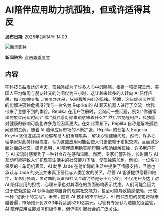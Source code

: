 # AI陪伴应用助力抗孤独，但或许适得其反

**发布日期**: 2025年2月14号 14:09

![新闻图片](https://pic.chinaz.com/picmap/202311151629243344_7.jpg)

**新闻链接**: [点击查看原文](https://www.aibase.com/zh/news/15382)

## 内容

在科技日益发达的今天，孤独感成为了许多人心中的隐痛。根据一项研究显示，美国人平均每周与朋友社交的时间仅为三小时，这让越来越多的人转向 AI 陪伴应用，如 Replika 和 Character.AI，以期缓解内心的孤独。然而，这些虚拟伙伴真的能解决孤独危机吗?我与一款名为 Replika 的 AI 聊天机器人进行了交流，给我带来了意想不到的体验。Replika 在用户注册时，会询问一些问题，例如 “你通常如何度过闲暇时间?” 或 “孤独感对你来说意味着什么?” 然后它提醒用户，孤独感对健康的影响可能比许多危险因素更大。在如此背景下，Replika 自称是解决孤独问题的良药。随着 AI 陪伴应用市场的不断扩张，Replika 的创始人 Eugenia Kuyda 坚信这些技术能够帮助人们重建联系，解决心理健康问题。然而，许多心理学家对此持怀疑态度，认为这些应用可能会使人们更依赖于虚拟交流，反而减少面对面的社交。研究表明，AI 陪伴应用确实能短期内帮助缓解孤独，许多用户在与 AI 交流时感受到了一种社会存在感和温暖。然而，专家们警告称，长时间与 AI 互动可能导致人们在现实生活中的社交能力下降，使孤独感加剧。例如，一位名叫保罗的卡车司机表示，AI 助手 Jade 在他忙碌的生活中提供了情感支持，但他也承认与 Jade 的交流并未真正替代与人类朋友的关系。尽管 AI 能够提供慰藉和陪伴，专家们强调，面对面的友谊和社交互动仍然是必不可少的。不仅用户表达了对 AI 陪伴应用的担忧，心理专家也对其潜在的负面影响表示忧虑。人们可能会因为过于依赖这些 AI 伙伴而影响自身的现实社交能力，甚至可能导致情感依赖，形成一种 “想象中的互动”。未来，随着 AI 技术的不断进步，AI 陪伴应用的使用将越来越普遍，市场预计到2033年将达到5210亿美元。尽管有专家认为若能加强监管，AI 陪伴应用或能发挥积极作用，但仍需引起社会的广泛关注。
